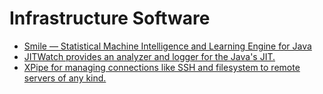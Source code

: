 # Infrastructure Software
* [Smile — Statistical Machine Intelligence and Learning Engine for Java](https://github.com/haifengl/smile)
* [JITWatch provides an analyzer and logger for the Java's JIT.](https://github.com/AdoptOpenJDK/jitwatch)
* [XPipe for managing connections like SSH and filesystem to remote servers of any kind.](https://xpipe.io/)